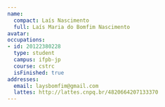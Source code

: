 ```yaml
---
name:
  compact: Laís Nascimento
  full: Laís Maria do Bomfim Nascimento
avatar:
occupations:
- id: 20122380228
  type: student
  campus: ifpb-jp
  course: cstrc
  isFinished: true
addresses:
  email: laysbomfim@gmail.com
  lattes: http://lattes.cnpq.br/4820664207133370
---
```

